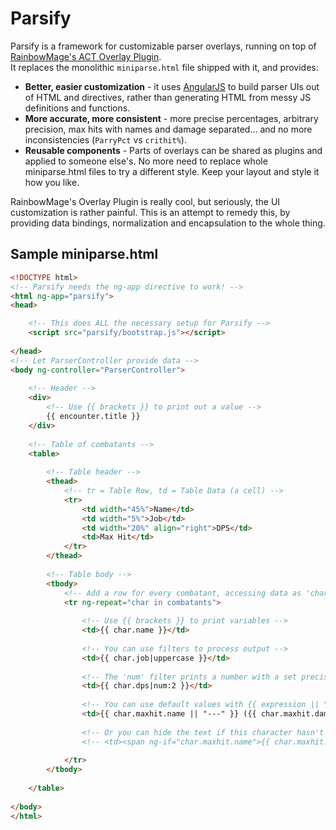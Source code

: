 Parsify
=======

Parsify is a framework for customizable parser overlays, running on top of [RainbowMage's ACT Overlay Plugin](https://github.com/RainbowMage/OverlayPlugin).  
It replaces the monolithic `miniparse.html` file shipped with it, and provides:

* **Better, easier customization** - it uses [AngularJS](https://angularjs.org) to build parser UIs out of HTML and directives, rather than generating HTML from messy JS definitions and functions.
* **More accurate, more consistent** - more precise percentages, arbitrary precision, max hits with names and damage separated... and no more inconsistencies (`ParryPct` vs `crithit%`).
* **Reusable components** - Parts of overlays can be shared as plugins and applied to someone else's. No more need to replace whole miniparse.html files to try a different style. Keep your layout and style it how you like.

RainbowMage's Overlay Plugin is really cool, but seriously, the UI customization is rather painful. This is an attempt to remedy this, by providing data bindings, normalization and encapsulation to the whole thing.

Sample miniparse.html
---------------------

```html
<!DOCTYPE html>
<!-- Parsify needs the ng-app directive to work! -->
<html ng-app="parsify">
<head>

	<!-- This does ALL the necessary setup for Parsify -->
    <script src="parsify/bootstrap.js"></script>
    
</head>
<!-- Let ParserController provide data -->
<body ng-controller="ParserController">
    
    <!-- Header -->
    <div>
        <!-- Use {{ brackets }} to print out a value -->
        {{ encounter.title }}
    </div>
    
    <!-- Table of combatants -->
    <table>
        
        <!-- Table header -->
        <thead>
            <!-- tr = Table Row, td = Table Data (a cell) -->
            <tr>
                <td width="45%">Name</td>
                <td width="5%">Job</td>
                <td width="20%" align="right">DPS</td>
                <td>Max Hit</td>
            </tr>
        </thead>
        
        <!-- Table body -->
        <tbody>
            <!-- Add a row for every combatant, accessing data as 'char' -->
            <tr ng-repeat="char in combatants">
                
                <!-- Use {{ brackets }} to print variables -->
                <td>{{ char.name }}</td>
                
                <!-- You can use filters to process output -->
                <td>{{ char.job|uppercase }}</td>
                
                <!-- The 'num' filter prints a number with a set precision (here: 2 decimals) -->
                <td>{{ char.dps|num:2 }}</td>
                
                <!-- You can use default values with {{ expression || "Default" }}-->
                <td>{{ char.maxhit.name || "---" }} ({{ char.maxhit.damage|num:0 }})</td>
                
                <!-- Or you can hide the text if this character hasn't attacked yet: -->
                <!-- <td><span ng-if="char.maxhit.name">{{ char.maxhit.name }} ...</span></td> -->
                
            </tr>
        </tbody>
        
    </table>
    
</body>
</html>
```
